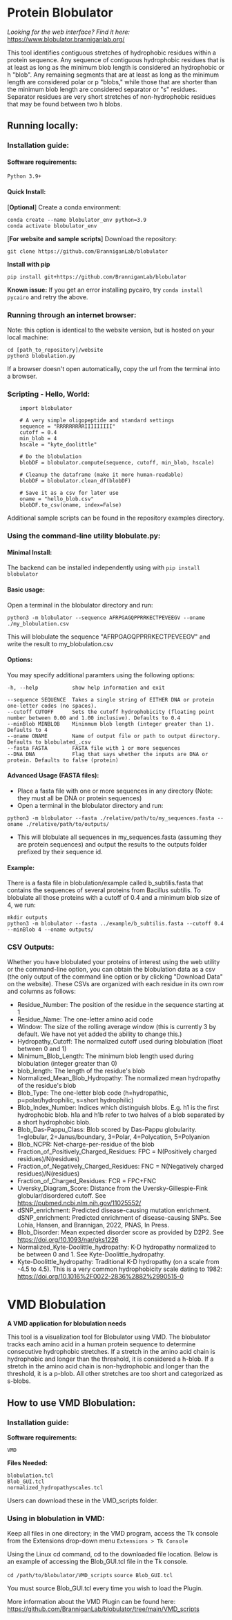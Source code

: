 # Protein Blobulator
_Looking for the web interface? Find it here:_ https://www.blobulator.branniganlab.org/ 

This tool identifies contiguous stretches of hydrophobic residues within a protein sequence. Any sequence of contiguous hydrophobic residues that is at least as long as the minimum blob length is considered an hydrophobic or h "blob". Any remaining segments that are at least as long as the minimum length are considered polar or p "blobs," while those that are shorter than the minimum blob length are considered separator or "s" residues.  Separator residues are very short stretches of non-hydrophobic residues that may be found between two h blobs.

## Running locally:

### Installation guide:

#### Software requirements:
```
Python 3.9+
```


#### Quick Install:
[**Optional**] Create a conda environment:
```
conda create --name blobulator_env python=3.9
conda activate blobulator_env
```
[**For website and sample scripts**] Download the repository:
```
git clone https://github.com/BranniganLab/blobulator
```
**Install with pip**
```
pip install git+https://github.com/BranniganLab/blobulator
```
**Known issue:**
If you get an error installing pycairo, try ```conda install pycairo``` and retry the above.

### Running through an internet browser:
Note: this option is identical to the website version, but is hosted on your local machine:
```
cd [path_to_repository]/website
python3 blobulation.py
```
If a browser doesn't open automatically, copy the url from the terminal into a browser.

### Scripting - Hello, World:

```
    import blobulator

    # A very simple oligopeptide and standard settings
    sequence = "RRRRRRRRRIIIIIIIII"
    cutoff = 0.4
    min_blob = 4
    hscale = "kyte_doolittle"

    # Do the blobulation
    blobDF = blobulator.compute(sequence, cutoff, min_blob, hscale)
    
    # Cleanup the dataframe (make it more human-readable)
    blobDF = blobulator.clean_df(blobDF)
    
    # Save it as a csv for later use
    oname = "hello_blob.csv"
    blobDF.to_csv(oname, index=False)
```
Additional sample scripts can be found in the repository examples directory.


### Using the command-line utility blobulate.py:
#### Minimal Install:
The backend can be installed independently using with ``` pip install blobulator ```

#### Basic usage:
Open a terminal in the blobulator directory and run:
```
python3 -m blobulator --sequence AFRPGAGQPPRRKECTPEVEEGV --oname ./my_blobulation.csv
```
This will blobulate the sequence "AFRPGAGQPPRRKECTPEVEEGV" and write the result to my_blobulation.csv

#### Options:
You may specify additional paramters using the following options:
```
-h, --help           show help information and exit

--sequence SEQUENCE  Takes a single string of EITHER DNA or protein one-letter codes (no spaces).
--cutoff CUTOFF      Sets the cutoff hydrophobicity (floating point number between 0.00 and 1.00 inclusive). Defaults to 0.4
--minBlob MINBLOB    Mininmum blob length (integer greater than 1). Defaults to 4
--oname ONAME        Name of output file or path to output directory. Defaults to blobulated_.csv
--fasta FASTA        FASTA file with 1 or more sequences
--DNA DNA            Flag that says whether the inputs are DNA or protein. Defaults to false (protein)
```
#### Advanced Usage (FASTA files):
- Place a fasta file with one or more sequences in any directory (Note: they must all be DNA or protein sequences)
- Open a terminal in the blobulator directory and run:
```
python3 -m blobulator --fasta ./relative/path/to/my_sequences.fasta --oname ./relative/path/to/outputs/
```
- This will blobulate all sequences in my_sequences.fasta (assuming they are protein sequences) and output the results to the outputs folder prefixed by their sequence id.

#### Example:
There is a fasta file in blobulation/example called b_subtilis.fasta that contains the sequences of several proteins from Bacillus subtilis.
To blobulate all those proteins with a cutoff of 0.4 and a minimum blob size of 4, we run:
```
mkdir outputs
python3 -m blobulator --fasta ../example/b_subtilis.fasta --cutoff 0.4 --minBlob 4 --oname outputs/
```

### CSV Outputs:
Whether you have blobulated your proteins of interest using the web utility or the command-line option, you can obtain the blobulation data as a csv (the only output of the command line option or by clicking "Download Data" on the website).
These CSVs are organized with each residue in its own row and columns as follows:
- Residue_Number: The position of the residue in the sequence starting at 1
- Residue_Name: The one-letter amino acid code
- Window: The size of the rolling average window (this is currently 3 by default. We have not yet added the ability to change this.)
- Hydropathy_Cutoff: The normalized cutoff used during blobulation (float between 0 and 1)
- Minimum_Blob_Length: The minimum blob length used during blobulation (integer greater than 0)
- blob_length: The length of the residue's blob
- Normalized_Mean_Blob_Hydropathy: The normalized mean hydropathy of the residue's blob
- Blob_Type: The one-letter blob code (h=hydropathic, p=polar/hydrophilic, s=short hydrophilic)
- Blob_Index_Number: Indices which distinguish blobs. E.g. h1 is the first hydrophobic blob. h1a and h1b refer to two halves of a blob separated by a short hydrophobic blob.
- Blob_Das-Pappu_Class: Blob scored by Das-Pappu globularity. 1=globular, 2=Janus/boundary, 3=Polar, 4=Polycation, 5=Polyanion
- Blob_NCPR: Net-charge-per-residue of the blob
- Fraction_of_Positively_Charged_Residues: FPC = N(Positively charged residues)/N(residues)
- Fraction_of_Negatively_Charged_Residues: FNC = N(Negatively charged residues)/N(residues)
- Fraction_of_Charged_Residues: FCR = FPC+FNC
- Uversky_Diagram_Score: Distance from the Uversky-Gillespie-Fink globular/disordered cutoff. See https://pubmed.ncbi.nlm.nih.gov/11025552/
- dSNP_enrichment: Predicted disease-causing mutation enrichment. dSNP_enrichment: Predicted enrichment of disease-causing SNPs. See Lohia, Hansen, and Brannigan, 2022, PNAS, In Press.
- Blob_Disorder: Mean expected disorder score as provided by D2P2. See https://doi.org/10.1093/nar/gks1226
- Normalized_Kyte-Doolittle_hydropathy: K-D hydropathy normalized to be between 0 and 1. See Kyte-Doolittle_hydropathy.
- Kyte-Doolittle_hydropathy: Traditional K-D hydropathy (on a scale from -4.5 to 4.5). This is a very common hydrophobicity scale dating to 1982: https://doi.org/10.1016%2F0022-2836%2882%2990515-0

# VMD Blobulation

**A VMD application for blobulation needs**

This tool is a visualization tool for Blobulator using VMD. The blobulator tracks each amino 
acid in a human protein sequence to determine consecutive hydrophobic stretches. If a stretch in the 
amino acid chain is hydrophobic and longer than the
threshold, it is considered a h-blob. If a stretch in the amino acid chain is non-hydrophobic and longer than the 
threshold, it is a p-blob. All other stretches are too short and
categorized as s-blobs. 

## How to use VMD Blobulation:

### Installation guide:

**Software requirements:** 

```VMD```

**Files Needed:**

``` 
blobulation.tcl
Blob_GUI.tcl
normalized_hydropathyscales.tcl
```
Users can download these in the VMD_scripts folder.

### Using in blobulation in VMD:

Keep all files in one directory; in the VMD program, access the Tk console
from the Extensions drop-down menu 
`Extensions > Tk Console`

Using the Linux cd command, cd to the downloaded file location.
Below is an example of accessing the Blob_GUI.tcl file in the Tk console. 

``` cd /path/to/blobulator/VMD_scripts ``` 
```source Blob_GUI.tcl```

You must source Blob_GUI.tcl every time you wish to load the Plugin.

More information about the VMD Plugin can be found here: https://github.com/BranniganLab/blobulator/tree/main/VMD_scripts


